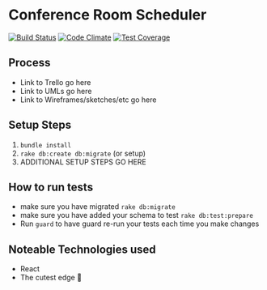 
# Conference Room Scheduler
[![Build Status](https://travis-ci.org/tiy-austin-ror-may2015/crs2000.svg?branch=master)](https://travis-ci.org/tiy-austin-ror-may2015/crs2000)
[![Code Climate](https://codeclimate.com/github/tiy-austin-ror-may2015/crs2000/badges/gpa.svg)](https://codeclimate.com/github/tiy-austin-ror-may2015/crs2000)
[![Test Coverage](https://codeclimate.com/github/tiy-austin-ror-may2015/crs2000/badges/coverage.svg)](https://codeclimate.com/github/tiy-austin-ror-may2015/crs2000/coverage)

## Process
  - Link to Trello go here
  - Link to UMLs go here
  - Link to Wireframes/sketches/etc go here

## Setup Steps
  1) `bundle install`
  2) `rake db:create db:migrate` (or setup)
  3) ADDITIONAL SETUP STEPS GO HERE

## How to run tests
  - make sure you have migrated `rake db:migrate`
  - make sure you have added your schema to test `rake db:test:prepare`
  - Run `guard` to have guard re-run your tests each time you make changes

## Noteable Technologies used
  - React
  - The cutest edge 🐙
